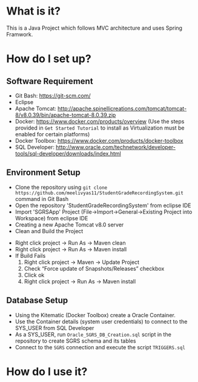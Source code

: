 # What is it?
This is a Java Project which follows MVC architecture and uses Spring Framwork.

# How do I set up?
## Software Requirement
 - Git Bash: https://git-scm.com/
 - Eclipse
 - Apache Tomcat: http://apache.spinellicreations.com/tomcat/tomcat-8/v8.0.39/bin/apache-tomcat-8.0.39.zip
 - Docker: https://www.docker.com/products/overview (Use the steps provided in `Get Started Tutorial` to install as Virtualization must be enabled for certain platforms)
 - Docker Toolbox: https://www.docker.com/products/docker-toolbox
 - SQL Developer: http://www.oracle.com/technetwork/developer-tools/sql-developer/downloads/index.html
 
## Environment Setup
 - Clone the repository using  `git clone https://github.com/meelivyas11/StudentGradeRecordingSystem.git` command in Git Bash
 - Open the repository 'StudentGradeRecordingSystem' from eclipse IDE
 - Import 'SGRSApp' Project (File->Import->General->Existing Project into Workspace) from eclipse IDE
 - Creating a new Apache Tomcat v8.0 server
 - Clean and Build the Project 
  * Right click project -> Run As -> Maven clean
  * Right click project -> Run As -> Maven install
  * If Build Fails
    1. Right click project -> Maven -> Update Project
    2. Check “Force update of Snapshots/Releases” checkbox
    3. Click ok
    4. Right click project -> Run As -> Maven install

## Database Setup
 - Using the Kitematic (Docker Toolbox) create a Oracle Container.
 - Use the Container details (system user credentials) to connect to the SYS_USER from SQL Developer
 - As a SYS_USER, run `Oracle_SGRS_DB_Creation.sql` script in the repository to create SGRS schema and its tables
 - Connect to the `SGRS` connection and execute the script `TRIGGERS.sql`

# How do I use it?

